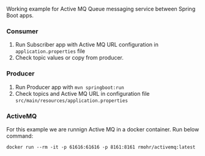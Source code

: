 Working example for Active MQ Queue messaging service between Spring Boot apps.
### Consumer
1. Run Subscriber app with Active MQ URL configuration in `application.properties` file
2. Check topic values or copy from producer.

### Producer
1. Run Producer app with `mvn springboot:run`
2. Check topics and Active MQ URL in configuration file `src/main/resources/application.properties`

### ActiveMQ
For this example we are runnign Active MQ in a docker container.
Run below command:

```docker run --rm -it -p 61616:61616 -p 8161:8161 rmohr/activemq:latest```
